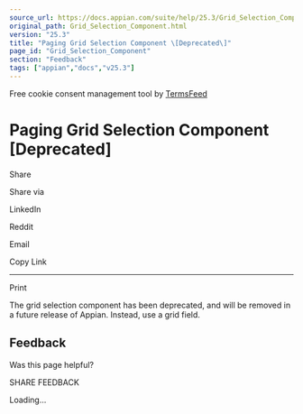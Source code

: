 ```yaml
---
source_url: https://docs.appian.com/suite/help/25.3/Grid_Selection_Component.html
original_path: Grid_Selection_Component.html
version: "25.3"
title: "Paging Grid Selection Component \[Deprecated\]"
page_id: "Grid_Selection_Component"
section: "Feedback"
tags: ["appian","docs","v25.3"]
---
```



Free cookie consent management tool by [TermsFeed](https://www.termsfeed.com/)

# Paging Grid Selection Component \[Deprecated\]

Share

Share via

LinkedIn

Reddit

Email

Copy Link

* * *

Print

The grid selection component has been deprecated, and will be removed in a future release of Appian. Instead, use a grid field.

## Feedback

Was this page helpful?

SHARE FEEDBACK

Loading...